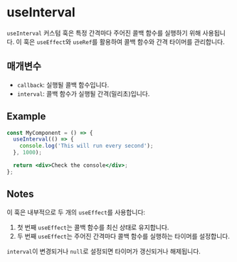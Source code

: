 # useInterval

`useInterval` 커스텀 훅은 특정 간격마다 주어진 콜백 함수를 실행하기 위해 사용됩니다. 이 훅은 `useEffect`와 `useRef`를 활용하여 콜백 함수와 간격 타이머를 관리합니다.

## 매개변수

- `callback`: 실행될 콜백 함수입니다.
- `interval`: 콜백 함수가 실행될 간격(밀리초)입니다.

## Example

```jsx
const MyComponent = () => {
  useInterval(() => {
    console.log('This will run every second');
  }, 1000);

  return <div>Check the console</div>;
};
```

## Notes
이 훅은 내부적으로 두 개의 `useEffect`를 사용합니다:
1. 첫 번째 `useEffect`는 콜백 함수를 최신 상태로 유지합니다.
2. 두 번째 `useEffect`는 주어진 간격마다 콜백 함수를 실행하는 타이머를 설정합니다.

`interval`이 변경되거나 `null`로 설정되면 타이머가 갱신되거나 해제됩니다.

